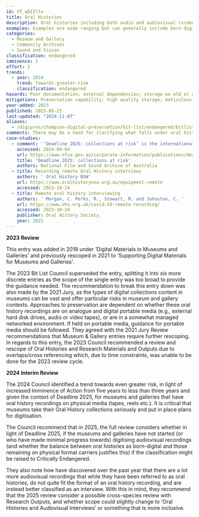 ```yaml
---
id: VT_wDIIltu
title: Oral Histories
description: Oral histories including both audio and audiovisual (video and sound), and their accompanying transcripts and/or time-pointed summaries.
examples: Examples are wide ranging but can generally include born-digital or digitized material produced as an output of oral history projects; video or oral histories; transcripts, summaries, and other accompanying materials
categories:
  - Museum and Gallery
  - Community Archives
  - Sound and Vision
classification: endangered
imminence: 2
effort: 2
trends:
  - year: 2024
    trend: towards-greater-risk
    classification: endangered
hazards: Poor documentation; external dependencies; storage on old or degrading media; storage on consumer portable media; lack of preservation planning; lack of sustained funding; lack of ongoing investment in changing preservation requirements; lack of capability; poor documentation; dependence on small staff or volunteer resources; lack of standardized file naming; uncertainty over IPR or the presence of orphaned works
mitigations: Preservation capability; high quality storage; meticulous and consistent replication; stored in a trusted repository; preservation requirement understood; intellectual property managed to enable preservation; good descriptive cataloguing; persistent identifiers
year-added: 2023
published: 2025-08-25
last-updated: "2024-11-07"
aliases:
  - /digipres/champion-digital-preservation/bit-list/endangered/bitlist-oral-histories
comments: There may be a need for clarifying what falls under oral histories in the context of preservation at the organization - whether it includes audio and/or video recordings recorded for the purposes of creating oral history recordings (to be added to an organization’s collection), or for internal-only use. In addition, there may be some misidentification of oral history recordings, where the intent may have been to capture the recording as a research interview or as vox pops.
case-studies:
  - comment: '‘Deadline 2025: collections at risk’ is the international consensus among audiovisual archives that the contents of magnetic audio and video tapes are at high risk of being lost forever due to not only the deterioration of magnetic tapes but also the obsolescence of machines, and parts, to play them.'
    accessed: 2024-09-04
    url: https://www.nfsa.gov.au/corporate-information/publications/deadline-2025
    title: 'Deadline 2025: collections at risk'
    authors: National Film and Sound Archive of Australia
  - title: Recording remote Oral History interviews
    authors: ' Oral History NSW'
    url: https://www.oralhistorynsw.org.au/equipment-remote
    accessed: 2023-10-24
  - title: Remote oral history interviewing
    authors: ' Morgan, C. Perks, R., Stewart, M. and Johnston, C. '
    url: https://www.ohs.org.uk/covid-19-remote-recording/
    accessed: 2023-10-24
    publisher: Oral History Society.
    year: 2021
---
```

**2023 Review**

This entry was added in 2019 under ‘Digital Materials in Museums and Galleries’ and previously rescoped in 2021 to ‘Supporting Digital Materials for Museums and Galleries’.

The 2023 Bit List Council superseded the entry, splitting it into six more discrete entries as the scope of the single entry was too broad to provide the guidance needed. The recommendation to break this entry down was also made by the 2021 Jury, as the types of digital collections content in museums can be vast and offer particular risks in museum and gallery contexts. Approaches to preservation are dependent on whether these oral history recordings are on analogue and digital portable media (e.g., external hard disk drives, audio or video tapes), or are in a somewhat managed networked environment. If held on portable media, guidance for portable media should be followed. They agreed with the 2021 Jury Review recommendations that Museum & Gallery entries require further rescoping. In regards to this entry, the 2023 Council recommended a review and rescope of Oral Histories and Research Materials and Outputs due to overlaps/cross referencing which, due to time constraints, was unable to be done for the 2023 review cycle.

**2024 Interim Review**

The 2024 Council identified a trend towards even greater risk, in light of increased Imminence of Action from five years to less than three years and given the context of Deadline 2025, for museums and galleries that have oral history recordings on physical media (tapes, reels etc.). It is critical that museums take their Oral History collections seriously and put in place plans for digitisation.

The Council recommend that in 2025, the full review considers whether in light of Deadline 2025, if the museums and galleries have not started (or who have made minimal progress towards) digitising audiovisual recordings (and whether the balance between oral histories as born-digital and those remaining on physical format carriers justifies this) if the classification might be raised to Critically Endangered.

They also note how have discovered over the past year that there are a lot more audiovisual recordings that while they have been referred to as oral histories, do not quite fit the format of an oral history recording, and are instead better classified as an interview. With this in mind, they recommend that the 2025 review consider a possible cross-species review with Research Outputs, and whether scope could slightly change to ‘Oral Histories and Audiovisual Interviews’ or something that is more inclusive.
